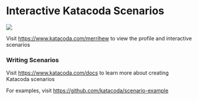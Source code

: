 # Interactive Katacoda Scenarios

[![](http://shields.katacoda.com/katacoda/merrihew/count.svg)](https://www.katacoda.com/merrihew "Get your profile on Katacoda.com")

Visit https://www.katacoda.com/merrihew to view the profile and interactive scenarios

### Writing Scenarios
Visit https://www.katacoda.com/docs to learn more about creating Katacoda scenarios

For examples, visit https://github.com/katacoda/scenario-example
